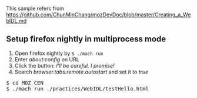 This sample refers from https://github.com/ChunMinChang/mozDevDoc/blob/master/Creating_a_WebIDL.md

## Setup firefox nightly in multiprocess mode

1. Open firefox nightly by ```$ ./mach run```
2. Enter *about:config* on URL
3. Click the button: *I'll be careful, I promise!*
4. Search *browser.tabs.remote.autostart* and set it to *true*

<pre>
$ cd MOZ_CEN
$ ./mach run ./practices/WebIDL/testHello.html
</pre>